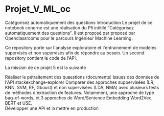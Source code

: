 # Projet_V_ML_oc
Catégorisez automatiquement des questions
Introduction
Le projet de ce notebook conerne est une réalisation du P5 intitilé "Catégorisez automatiquement des questions". Il est proposé par 
 proposé par Openclassrooms pour le parcours Ingénieur Machine Learning.

 
Ce repository porte sur l'analyse exploratoire et l'entrainement de modèles supervisés et non supervisés afin de répondre au besoin. 
Un second repository contient le code de l'API.

La mission de ce projet 5 est la suivante


Réaliser le pétraitement des quaestions (documents) issues des données de l'API stackexchange-explorer
Comparer des approches suppervisées (LR, KNN, SVM, RF, Gboust) et non supervisées (LDA, NMA) avec plusieurs tests de méthodes d'extraction de features. Notamment, 
une approche de type bag-of-words, et 3 approches de Word/Sentence Embedding  Word2Vec, BERT et USE.  
Développer une API et la mettre en production
